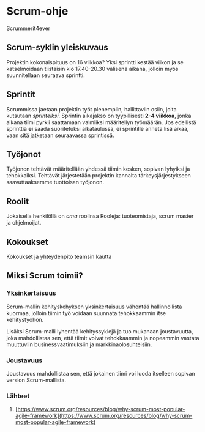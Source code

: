 
# Scrum-ohje
Scrummerit4ever
## Scrum-syklin yleiskuvaus
Projektin kokonaispituus on 16 viikkoa?  Yksi sprintti kestää viikon ja se katselmoidaan tiistaisin klo 17.40-20.30 välisenä aikana, jolloin myös suunnitellaan seuraava sprintti.
## Sprintit
Scrummissa jaetaan projektin työt pienempiin, hallittaviin osiin, joita kutsutaan *sprinteiksi*. Sprintin aikajakso on tyypillisesti **2-4 viikkoa**, jonka aikana tiimi pyrkii saattamaan valmiiksi määritellyn työmäärän. Jos edellistä sprinttiä __ei__ saada suoritetuksi aikataulussa, ei sprintille anneta lisä aikaa, vaan sitä jatketaan seuraavassa sprintissä.
## Työjonot
Työjonon tehtävät määritellään yhdessä tiimin kesken, sopivan lyhyiksi ja tehokkaiksi. Tehtävät järjestetään projektin kannalta tärkeysjärjestykseen saavuttaaksemme tuottoisan työjonon.
## Roolit
Jokaisella henkilöllä on _oma_ roolinsa
Rooleja: tuoteomistaja, scrum master ja ohjelmoijat.
## Kokoukset
Kokoukset ja yhteydenpito teamsin kautta
## Miksi Scrum toimii?
### Yksinkertaisuus
Scrum-mallin kehityskehyksen yksinkertaisuus vähentää hallinnollista kuormaa, jolloin tiimin työ voidaan suunnata tehokkaammin itse kehitystyöhön.

Lisäksi Scrum-malli lyhentää kehityssyklejä ja tuo mukanaan joustavuutta, joka mahdollistaa sen, että tiimit voivat tehokkaammin ja nopeammin vastata muuttuviin businessvaatimuksiin ja markkinaolosuhteisiin.
### Joustavuus
Joustavuus mahdollistaa sen, että jokainen tiimi voi luoda itselleen sopivan version Scrum-mallista.

### Lähteet
1. [https://www.scrum.org/resources/blog/why-scrum-most-popular-agile-framework](https://www.scrum.org/resources/blog/why-scrum-most-popular-agile-framework)
